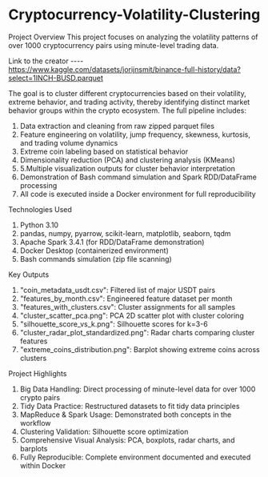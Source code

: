 # Cryptocurrency-Volatility-Clustering

Project Overview
This project focuses on analyzing the volatility patterns of over 1000 cryptocurrency pairs using minute-level trading data.

Link to the creator ---- https://www.kaggle.com/datasets/jorijnsmit/binance-full-history/data?select=1INCH-BUSD.parquet

The goal is to cluster different cryptocurrencies based on their volatility, extreme behavior, and trading activity,
thereby identifying distinct market behavior groups within the crypto ecosystem.
The full pipeline includes:
1. Data extraction and cleaning from raw zipped parquet files
2. Feature engineering on volatility, jump frequency, skewness, kurtosis, and trading volume dynamics
3. Extreme coin labeling based on statistical behavior
4. Dimensionality reduction (PCA) and clustering analysis (KMeans)
5. 5.Multiple visualization outputs for cluster behavior interpretation
6. Demonstration of Bash command simulation and Spark RDD/DataFrame processing
7. All code is executed inside a Docker environment for full reproducibility

Technologies Used
1. Python 3.10
2. pandas, numpy, pyarrow, scikit-learn, matplotlib, seaborn, tqdm
3. Apache Spark 3.4.1 (for RDD/DataFrame demonstration)
4. Docker Desktop (containerized environment)
5. Bash commands simulation (zip file scanning)

Key Outputs
1. "coin_metadata_usdt.csv": Filtered list of major USDT pairs
2. "features_by_month.csv": Engineered feature dataset per month
3. "features_with_clusters.csv": Cluster assignments for all samples
4. "cluster_scatter_pca.png": PCA 2D scatter plot with cluster coloring
5. "silhouette_score_vs_k.png": Silhouette scores for k=3-6
6. "cluster_radar_plot_standardized.png": Radar charts comparing cluster features
7. "extreme_coins_distribution.png": Barplot showing extreme coins across clusters

Project Highlights
1. Big Data Handling: Direct processing of minute-level data for over 1000 crypto pairs
2. Tidy Data Practice: Restructured datasets to fit tidy data principles
3. MapReduce & Spark Usage: Demonstrated both concepts in the workflow
4. Clustering Validation: Silhouette score optimization
5. Comprehensive Visual Analysis: PCA, boxplots, radar charts, and barplots
6. Fully Reproducible: Complete environment documented and executed within Docker
